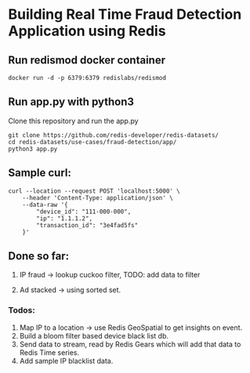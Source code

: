 # Building Real Time Fraud Detection Application using Redis 

##  Run redismod docker container

```
docker run -d -p 6379:6379 redislabs/redismod
```
   
##  Run app.py with python3

Clone this repository and run the app.py

```
git clone https://github.com/redis-developer/redis-datasets/
cd redis-datasets/use-cases/fraud-detection/app/
python3 app.py
```

## Sample curl:
 
```
curl --location --request POST 'localhost:5000' \
    --header 'Content-Type: application/json' \
    --data-raw '{
        "device_id": "111-000-000",
        "ip": "1.1.1.2",
        "transaction_id": "3e4fad5fs"
    }'
```


## Done so far:

1. IP fraud -> lookup cuckoo filter, 
    TODO: add data to filter
   
2. Ad stacked -> using sorted set. 

### Todos:

1. Map IP to a location -> use Redis GeoSpatial to get insights on event.
2. Build a bloom filter based device black list db.
3. Send data to stream, read by Redis Gears which will add that data to Redis Time series.
4. Add sample IP blacklist data.
